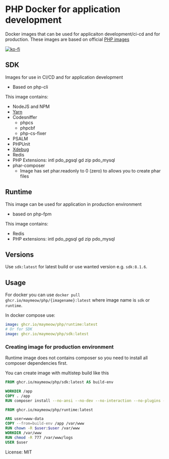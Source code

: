 # PHP Docker for application development

Docker images that can be used for applicaiton development/ci-cd and for production. These images are based on official [PHP images](https://hub.docker.com/_/php)

[![ko-fi](https://ko-fi.com/img/githubbutton_sm.svg)](https://ko-fi.com/D1D5DMOTA)

## SDK

Images for use in CI/CD and for application development

- Based on php-cli

This image contains:

- NodeJS and NPM
- [Yarn](https://yarnpkg.com/)
- Codesniffer
  - phpcs
  - phpcbf
  - php-cs-fixer
- PSALM
- PHPUnit
- [Xdebug](https://xdebug.org/)
- Redis
- PHP Extensions: intl pdo_pgsql gd zip pdo_mysql
- phar-composer
  - Image has set phar.readonly to 0 (zero) to allows you to create phar files 

## Runtime

This image can be used for application in production environment

- based on php-fpm

This image contains:

- Redis
- PHP extensions: intl pdo_pgsql gd zip pdo_mysql

## Versions

Use `sdk:latest` for latest build or use wanted version e.g. `sdk:8.1.6`.

## Usage

For docker you can use `docker pull ghcr.io/maymeow/php/{imagename}:latest` where image name is `sdk` or `runtime`.

In docker compose use:

```yml
image: ghcr.io/maymeow/php/runtime:latest
# Or for SDK
image: ghcr.io/maymeow/php/sdk:latest
```
### Creating image for production environment

Runtime image does not contains composer so you need to install all composer dependencies first.

You can create image with multistep build like this

```Dockerfile
FROM ghcr.io/maymeow/php/sdk:latest AS build-env

WORKDIR /app
COPY . /app
RUN composer install --no-ansi --no-dev --no-interaction --no-plugins --no-progress --optimize-autoloader #--no-scripts

FROM ghcr.io/maymeow/php/runtime:latest

ARG user=www-data
COPY --from=build-env /app /var/www
RUN chown -R $user:$user /var/www
WORKDIR /var/www
RUN chmod -R 777 /var/www/logs
USER $user
```

License: MIT
